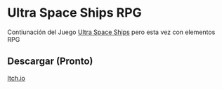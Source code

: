 # Ultra Space Ships RPG

Contiunación del Juego [Ultra Space Ships](https://furygames.itch.io/ultra-space-ships) pero esta vez con elementos RPG

## Descargar (Pronto)
[Itch.io]()
